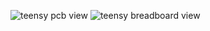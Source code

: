 ![teensy pcb view](https://github.com/newdigate/teensy-3.6/blob/master/fritzing/png/teensy3-6_default_fritzing_pcb.png?raw=true "teensy 3.6 pcb for fritzing")
![teensy breadboard view](https://github.com/newdigate/teensy-3.6/blob/master/fritzing/png/teensy3-6_default_fritzing_breadboard.png?raw=true "teensy 3.6 pcb for fritzing")
